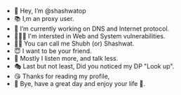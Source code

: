 - 👋 Hey, I’m @shashwatop
- 📚 I,m an proxy user.
- 🌱 I’m currently working on DNS and Internet protocol.
- 🕵🏽‍♂️ I'm intersted in Web and System vulnerabilities. 
- 🧏‍♂️ You can call me Shubh (or) Shashwat.
- 😇 I want to be your friend.
- 🙂 Mostly I listen more, and talk less.
- 🎭 Last but not least, Did you noticed my DP "Look up".
- 😘 Thanks for reading my profile,
- 👋 Bye, have a great day and enjoy your life 💖.
